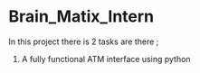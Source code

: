 # Brain_Matix_Intern
In this project there is 2 tasks are there ;
1. A fully functional ATM interface using python

